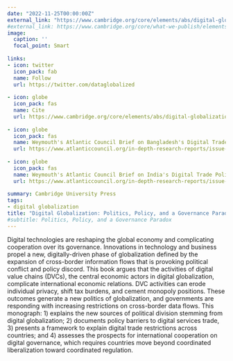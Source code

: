 ```yaml
---
date: "2022-11-25T00:00:00Z"
external_link: "https://www.cambridge.org/core/elements/abs/digital-globalization/9F2022A8E282C1818808D41644C495AB"
#external_link: https://www.cambridge.org/core/what-we-publish/elements/international-relations
image:
  caption: ''
  focal_point: Smart
  
links:
- icon: twitter
  icon_pack: fab
  name: Follow
  url: https://twitter.com/dataglobalized
  
- icon: globe
  icon_pack: fas
  name: Cite
  url: https://www.cambridge.org/core/elements/abs/digital-globalization/9F2022A8E282C1818808D41644C495AB#
  
- icon: globe
  icon_pack: fas
  name: Weymouth's Atlantic Council Brief on Bangladesh's Digital Trade Policies
  url: https://www.atlanticcouncil.org/in-depth-research-reports/issue-brief/inside-bangladeshs-new-data-protection-laws/
  
- icon: globe
  icon_pack: fas
  name: Weymouth's Atlantic Council Brief on India's Digital Trade Policies
  url: https://www.atlanticcouncil.org/in-depth-research-reports/issue-brief/indias-personal-data-protection-act-and-the-politics-of-digital-governance/
  
summary: Cambridge University Press 
tags:
- digital globalization
title: "Digital Globalization: Politics, Policy, and a Governance Paradox" 
#subtitle: Politics, Policy, and a Governance Paradox
---
```

Digital technologies are reshaping the global economy and complicating cooperation over its governance.  Innovations in technology and business propel a new, digitally-driven phase of globalization defined by the expansion of cross-border information flows that is provoking political conflict and policy discord. This book argues that the activities of digital value chains (DVCs), the central economic actors in digital globalization, complicate international economic relations. DVC activities can erode individual privacy, shift tax burdens, and cement monopoly positions. These outcomes generate a new politics of globalization, and governments are responding with increasing restrictions on cross-border data flows. This monograph: 1) explains the new sources of political division stemming from digital globalization; 2) documents policy barriers to digital services trade, 3) presents a framework to explain digital trade restrictions across countries; and 4) assesses the prospects for international cooperation on digital governance, which requires countries move beyond coordinated liberalization toward coordinated regulation.